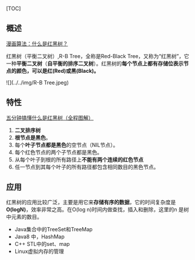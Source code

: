 [TOC]
## 概述
[漫画算法：什么是红黑树？](http://www.sohu.com/a/201923614_466939)

红黑树（平衡二叉树）,R-B Tree，全称是Red-Black Tree，又称为“红黑树”，它一种**平衡二叉树**（**自平衡的排序二叉树**）。红黑树的**每个节点上都有存储位表示节点的颜色，可以是红(Red)或黑(Black)。**

![](../../img/R-B Tree.jpeg)

## 特性

[五分钟搞懂什么是红黑树（全程图解）](http://www.360doc.com/content/18/0904/19/25944647_783893127.shtml)

1. **二叉排序树**
2. **根节点是黑色**。
3. 每个**叶子节点都是黑色**的空节点（NIL节点）。
7. 每个红色节点的两个子节点都是黑色。
5. 从每个叶子到根的所有路径上**不能有两个连续的红色节点**
6. 任一节点到其每个叶子的所有路径都包含相同数目的黑色节点。

## 应用

 红黑树的应用比较广泛，主要是用它来**存储有序的数据**，它的时间复杂度是**O(logN)**，效率非常之高。在O(log n)时间内做查找，插入和删除，这里的n 是树中元素的数目。

* Java集合中的TreeSet和TreeMap
* Java8 中，HashMap
* C++ STL中的set、map
* Linux虚拟内存的管理

